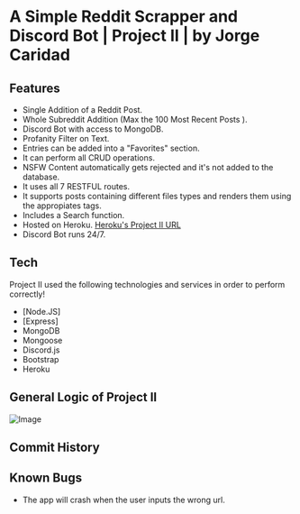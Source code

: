 
# A Simple Reddit Scrapper and Discord Bot | Project II |  by Jorge Caridad 



## Features

- Single Addition of a Reddit Post.
- Whole Subreddit Addition (Max the 100 Most Recent Posts ).
- Discord Bot with access to MongoDB.
- Profanity Filter on Text.
- Entries can be added into a "Favorites" section.
- It can perform all CRUD operations.
- NSFW Content automatically gets rejected and it's not added to the database.
- It uses all 7 RESTFUL routes.
- It supports posts containing different files types and renders them using the appropiates tags.
- Includes a Search function.
- Hosted on Heroku. [Heroku's Project II URL](https://project2jc.herokuapp.com/)
- Discord Bot runs 24/7.



## Tech

Project II used the following technologies and services in order to perform correctly!


- [Node.JS] 
- [Express]
- MongoDB
- Mongoose
- Discord.js
- Bootstrap
- Heroku

## General Logic of Project II 

![Image](https://i.ibb.co/dLszMqz/Screen-Shot-2021-05-11-at-11-02-40-PM.png)


## Commit History

## Known Bugs

- The app will crash when the user inputs the wrong url.

